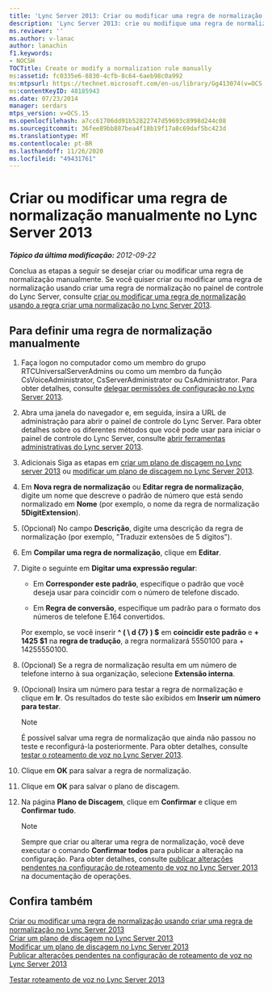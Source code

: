 ```yaml
---
title: 'Lync Server 2013: Criar ou modificar uma regra de normalização manualmente'
description: 'Lync Server 2013: crie ou modifique uma regra de normalização manualmente.'
ms.reviewer: ''
ms.author: v-lanac
author: lanachin
f1.keywords:
- NOCSH
TOCTitle: Create or modify a normalization rule manually
ms:assetid: fc0335e6-8830-4cfb-8c64-6aeb98c0a992
ms:mtpsurl: https://technet.microsoft.com/en-us/library/Gg413074(v=OCS.15)
ms:contentKeyID: 48185943
ms.date: 07/23/2014
manager: serdars
mtps_version: v=OCS.15
ms.openlocfilehash: a7cc61706dd91b52822747d59693c8998d244c08
ms.sourcegitcommit: 36fee89bb887bea4f18b19f17a8c69daf5bc423d
ms.translationtype: MT
ms.contentlocale: pt-BR
ms.lasthandoff: 11/26/2020
ms.locfileid: "49431761"
---
```

# <a name="create-or-modify-a-normalization-rule-manually-in-lync-server-2013"></a>Criar ou modificar uma regra de normalização manualmente no Lync Server 2013

<div data-xmlns="http://www.w3.org/1999/xhtml">

<div class="topic" data-xmlns="http://www.w3.org/1999/xhtml" data-msxsl="urn:schemas-microsoft-com:xslt" data-cs="https://msdn.microsoft.com/">

<div data-asp="https://msdn2.microsoft.com/asp">



</div>

<div id="mainSection">

<div id="mainBody">

<span> </span>

_**Tópico da última modificação:** 2012-09-22_

Conclua as etapas a seguir se desejar criar ou modificar uma regra de normalização manualmente. Se você quiser criar ou modificar uma regra de normalização usando criar uma regra de normalização no painel de controle do Lync Server, consulte [criar ou modificar uma regra de normalização usando a regra criar uma normalização no Lync Server 2013](lync-server-2013-create-or-modify-a-normalization-rule-by-using-build-a-normalization-rule.md).

<div>

## <a name="to-define-a-normalization-rule-manually"></a>Para definir uma regra de normalização manualmente

1.  Faça logon no computador como um membro do grupo RTCUniversalServerAdmins ou como um membro da função CsVoiceAdministrator, CsServerAdministrator ou CsAdministrator. Para obter detalhes, consulte [delegar permissões de configuração no Lync Server 2013](lync-server-2013-delegate-setup-permissions.md).

2.  Abra uma janela do navegador e, em seguida, insira a URL de administração para abrir o painel de controle do Lync Server. Para obter detalhes sobre os diferentes métodos que você pode usar para iniciar o painel de controle do Lync Server, consulte [abrir ferramentas administrativas do Lync server 2013](lync-server-2013-open-lync-server-administrative-tools.md).

3.  Adicionais Siga as etapas em [criar um plano de discagem no Lync server 2013](lync-server-2013-create-a-dial-plan.md) ou [modificar um plano de discagem no Lync Server 2013](lync-server-2013-modify-a-dial-plan.md).

4.  Em **Nova regra de normalização** ou **Editar regra de normalização**, digite um nome que descreve o padrão de número que está sendo normalizado em **Nome** (por exemplo, o nome da regra de normalização **5DigitExtension**).

5.  (Opcional) No campo **Descrição**, digite uma descrição da regra de normalização (por exemplo, "Traduzir extensões de 5 dígitos").

6.  Em **Compilar uma regra de normalização**, clique em **Editar**.

7.  Digite o seguinte em **Digitar uma expressão regular**:
    
      - Em **Corresponder este padrão**, especifique o padrão que você deseja usar para coincidir com o número de telefone discado.
    
      - Em **Regra de conversão**, especifique um padrão para o formato dos números de telefone E.164 convertidos.
    
    Por exemplo, se você inserir **^ ( \\ d {7} ) $** em **coincidir este padrão** e **+ 1425 $1** na **regra de tradução**, a regra normalizará 5550100 para + 14255550100.

8.  (Opcional) Se a regra de normalização resulta em um número de telefone interno à sua organização, selecione **Extensão interna**.

9.  (Opcional) Insira um número para testar a regra de normalização e clique em **Ir**. Os resultados do teste são exibidos em **Inserir um número para testar**.
    
    <div>
    

    > [!NOTE]  
    > É possível salvar uma regra de normalização que ainda não passou no teste e reconfigurá-la posteriormente. Para obter detalhes, consulte <A href="lync-server-2013-test-voice-routing.md">testar o roteamento de voz no Lync Server 2013</A>.

    
    </div>

10. Clique em **OK** para salvar a regra de normalização.

11. Clique em **OK** para salvar o plano de discagem.

12. Na página **Plano de Discagem**, clique em **Confirmar** e clique em **Confirmar tudo**.
    
    <div>
    

    > [!NOTE]  
    > Sempre que criar ou alterar uma regra de normalização, você deve executar o comando <STRONG>Confirmar todos</STRONG> para publicar a alteração na configuração. Para obter detalhes, consulte <A href="lync-server-2013-publish-pending-changes-to-the-voice-routing-configuration.md">publicar alterações pendentes na configuração de roteamento de voz no Lync Server 2013</A> na documentação de operações.

    
    </div>

</div>

<div>

## <a name="see-also"></a>Confira também


[Criar ou modificar uma regra de normalização usando criar uma regra de normalização no Lync Server 2013](lync-server-2013-create-or-modify-a-normalization-rule-by-using-build-a-normalization-rule.md)  
[Criar um plano de discagem no Lync Server 2013](lync-server-2013-create-a-dial-plan.md)  
[Modificar um plano de discagem no Lync Server 2013](lync-server-2013-modify-a-dial-plan.md)  
[Publicar alterações pendentes na configuração de roteamento de voz no Lync Server 2013](lync-server-2013-publish-pending-changes-to-the-voice-routing-configuration.md)  


[Testar roteamento de voz no Lync Server 2013](lync-server-2013-test-voice-routing.md)  
  

</div>

</div>

<span> </span>

</div>

</div>

</div>

